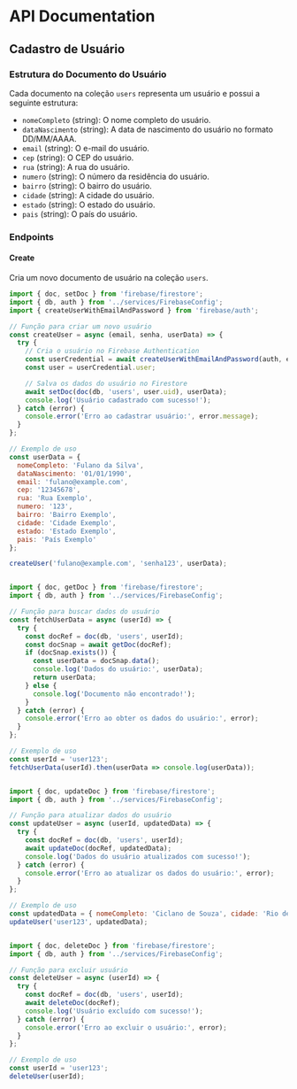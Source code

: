 # API Documentation

## Cadastro de Usuário

### Estrutura do Documento do Usuário

Cada documento na coleção `users` representa um usuário e possui a seguinte estrutura:

- `nomeCompleto` (string): O nome completo do usuário.
- `dataNascimento` (string): A data de nascimento do usuário no formato DD/MM/AAAA.
- `email` (string): O e-mail do usuário.
- `cep` (string): O CEP do usuário.
- `rua` (string): A rua do usuário.
- `numero` (string): O número da residência do usuário.
- `bairro` (string): O bairro do usuário.
- `cidade` (string): A cidade do usuário.
- `estado` (string): O estado do usuário.
- `pais` (string): O país do usuário.

### Endpoints

#### Create

Cria um novo documento de usuário na coleção `users`.

```javascript
import { doc, setDoc } from 'firebase/firestore';
import { db, auth } from '../services/FirebaseConfig';
import { createUserWithEmailAndPassword } from 'firebase/auth';

// Função para criar um novo usuário
const createUser = async (email, senha, userData) => {
  try {
    // Cria o usuário no Firebase Authentication
    const userCredential = await createUserWithEmailAndPassword(auth, email, senha);
    const user = userCredential.user;

    // Salva os dados do usuário no Firestore
    await setDoc(doc(db, 'users', user.uid), userData);
    console.log('Usuário cadastrado com sucesso!');
  } catch (error) {
    console.error('Erro ao cadastrar usuário:', error.message);
  }
};

// Exemplo de uso
const userData = {
  nomeCompleto: 'Fulano da Silva',
  dataNascimento: '01/01/1990',
  email: 'fulano@example.com',
  cep: '12345678',
  rua: 'Rua Exemplo',
  numero: '123',
  bairro: 'Bairro Exemplo',
  cidade: 'Cidade Exemplo',
  estado: 'Estado Exemplo',
  pais: 'País Exemplo'
};

createUser('fulano@example.com', 'senha123', userData);


import { doc, getDoc } from 'firebase/firestore';
import { db, auth } from '../services/FirebaseConfig';

// Função para buscar dados do usuário
const fetchUserData = async (userId) => {
  try {
    const docRef = doc(db, 'users', userId);
    const docSnap = await getDoc(docRef);
    if (docSnap.exists()) {
      const userData = docSnap.data();
      console.log('Dados do usuário:', userData);
      return userData;
    } else {
      console.log('Documento não encontrado!');
    }
  } catch (error) {
    console.error('Erro ao obter os dados do usuário:', error);
  }
};

// Exemplo de uso
const userId = 'user123';
fetchUserData(userId).then(userData => console.log(userData));


import { doc, updateDoc } from 'firebase/firestore';
import { db, auth } from '../services/FirebaseConfig';

// Função para atualizar dados do usuário
const updateUser = async (userId, updatedData) => {
  try {
    const docRef = doc(db, 'users', userId);
    await updateDoc(docRef, updatedData);
    console.log('Dados do usuário atualizados com sucesso!');
  } catch (error) {
    console.error('Erro ao atualizar os dados do usuário:', error);
  }
};

// Exemplo de uso
const updatedData = { nomeCompleto: 'Ciclano de Souza', cidade: 'Rio de Janeiro' };
updateUser('user123', updatedData);


import { doc, deleteDoc } from 'firebase/firestore';
import { db, auth } from '../services/FirebaseConfig';

// Função para excluir usuário
const deleteUser = async (userId) => {
  try {
    const docRef = doc(db, 'users', userId);
    await deleteDoc(docRef);
    console.log('Usuário excluído com sucesso!');
  } catch (error) {
    console.error('Erro ao excluir o usuário:', error);
  }
};

// Exemplo de uso
const userId = 'user123';
deleteUser(userId);
